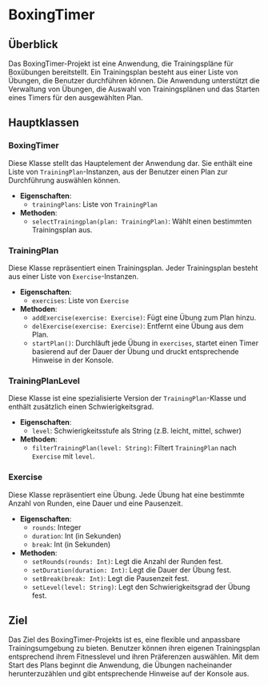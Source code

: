 # BoxingTimer

## Überblick

Das BoxingTimer-Projekt ist eine Anwendung, die Trainingspläne für Boxübungen bereitstellt. Ein Trainingsplan besteht aus einer Liste von Übungen, die Benutzer durchführen können. Die Anwendung unterstützt die Verwaltung von Übungen, die Auswahl von Trainingsplänen und das Starten eines Timers für den ausgewählten Plan.

## Hauptklassen

### BoxingTimer

Diese Klasse stellt das Hauptelement der Anwendung dar. Sie enthält eine Liste von `TrainingPlan`-Instanzen, aus der Benutzer einen Plan zur Durchführung auswählen können.

- **Eigenschaften**:
  - `trainingPlans`: Liste von `TrainingPlan`
- **Methoden**:
  - `selectTrainingplan(plan: TrainingPlan)`: Wählt einen bestimmten Trainingsplan aus.

### TrainingPlan

Diese Klasse repräsentiert einen Trainingsplan. Jeder Trainingsplan besteht aus einer Liste von `Exercise`-Instanzen.

- **Eigenschaften**:
  - `exercises`: Liste von `Exercise`
- **Methoden**:
  - `addExercise(exercise: Exercise)`: Fügt eine Übung zum Plan hinzu.
  - `delExercise(exercise: Exercise)`: Entfernt eine Übung aus dem Plan.
  - `startPlan()`: Durchläuft jede Übung in `exercises`, startet einen Timer basierend auf der Dauer der Übung und druckt entsprechende Hinweise in der Konsole.

### TrainingPlanLevel

Diese Klasse ist eine spezialisierte Version der `TrainingPlan`-Klasse und enthält zusätzlich einen Schwierigkeitsgrad.

- **Eigenschaften**:
  - `level`: Schwierigkeitsstufe als String (z.B. leicht, mittel, schwer)
- **Methoden**:
  - `filterTrainingPlan(level: String)`: Filtert `TrainingPlan` nach `Exercise` mit `level`.

### Exercise

Diese Klasse repräsentiert eine Übung. Jede Übung hat eine bestimmte Anzahl von Runden, eine Dauer und eine Pausenzeit.

- **Eigenschaften**:
  - `rounds`: Integer
  - `duration`: Int (in Sekunden)
  - `break`: Int (in Sekunden)
- **Methoden**:
  - `setRounds(rounds: Int)`: Legt die Anzahl der Runden fest.
  - `setDuration(duration: Int)`: Legt die Dauer der Übung fest.
  - `setBreak(break: Int)`: Legt die Pausenzeit fest.
  - `setLevel(level: String)`: Legt den Schwierigkeitsgrad der Übung fest.

## Ziel

Das Ziel des BoxingTimer-Projekts ist es, eine flexible und anpassbare Trainingsumgebung zu bieten. Benutzer können ihren eigenen Trainingsplan entsprechend ihrem Fitnesslevel und ihren Präferenzen auswählen. Mit dem Start des Plans beginnt die Anwendung, die Übungen nacheinander herunterzuzählen und gibt entsprechende Hinweise auf der Konsole aus.
